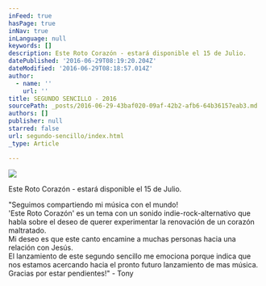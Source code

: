 ```yaml
---
inFeed: true
hasPage: true
inNav: true
inLanguage: null
keywords: []
description: Este Roto Corazón - estará disponible el 15 de Julio.
datePublished: '2016-06-29T08:19:20.204Z'
dateModified: '2016-06-29T08:18:57.014Z'
author:
  - name: ''
    url: ''
title: SEGUNDO SENCILLO - 2016
sourcePath: _posts/2016-06-29-43baf020-09af-42b2-afb6-64b36157eab3.md
authors: []
publisher: null
starred: false
url: segundo-sencillo/index.html
_type: Article

---
```

![](https://the-grid-user-content.s3-us-west-2.amazonaws.com/e4c9e539-a831-4fcd-8a17-1ad55383a2c6.jpg)

Este Roto Corazón - estará disponible el 15 de Julio.

"Seguimos compartiendo mi música con el mundo!  
'Este Roto Corazón' es un tema con un sonido indie-rock-alternativo que habla sobre el deseo de querer experimentar la renovación de un corazón maltratado.  
Mi deseo es que este canto encamine a muchas personas hacia una relación con Jesús.  
El lanzamiento de este segundo sencillo me emociona porque indica que nos estamos acercando hacia el pronto futuro lanzamiento de mas música.  
Gracias por estar pendientes!" - Tony